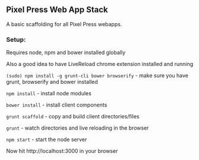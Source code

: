 ## Pixel Press Web App Stack

A basic scaffolding for all Pixel Press webapps.

### Setup:

Requires node, npm and bower installed globally

Also a good idea to have LiveReload chrome extension installed and running

`(sudo) npm install -g grunt-cli bower browserify` - make sure you have grunt, browserify and bower installed 

`npm install` - install node modules

`bower install` - install client components

`grunt scaffold` - copy and build client directories/files

`grunt` - watch directories and live reloading in the browser

`npm start` - start the node server

Now hit http://localhost:3000 in your browser

